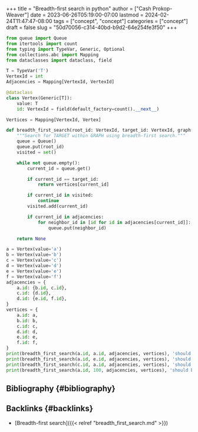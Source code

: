 +++
title = "Breadth-first search in python"
author = ["Cash Prokop-Weaver"]
date = 2023-06-26T05:19:00-07:00
lastmod = 2024-02-24T11:47:47-08:00
tags = ["concept", "concept"]
categories = ["concept"]
draft = false
slug = "50d70056-c314-40bd-b9d2-64e254fe3f50"
+++

```python
from queue import Queue
from itertools import count
from typing import TypeVar, Generic, Optional
from collections.abc import Mapping
from dataclasses import dataclass, field

T = TypeVar('T')
VertexId = int
Adjacencies = Mapping[VertexId, VertexId]

@dataclass
class Vertex(Generic[T]):
    value: T
    id: VertexId = field(default_factory=count().__next__)

Vertices = Mapping[VertexId, Vertex]

def breadth_first_search(root_id: VertexId, target_id: VertexId, graph: Adjacencies, vertices: Vertices) -> Optional[Vertex]:
    """Search for TARGET within GRAPH using breadth-first search."""
    queue = Queue()
    queue.put(root_id)
    visited = set()

    while not queue.empty():
        current_id = queue.get()

        if current_id == target_id:
            return vertices[current_id]

        if current_id in visited:
            continue
        visited.add(current_id)

        if current_id in adjacencies:
            for neighbor_id in [id for id in adjacencies[current_id]]:
                queue.put(neighbor_id)

    return None

a = Vertex(value='a')
b = Vertex(value='b')
c = Vertex(value='c')
d = Vertex(value='d')
e = Vertex(value='e')
f = Vertex(value='f')
adjacencies = {
    a.id: {b.id, c.id},
    c.id: {d.id},
    d.id: {e.id, f.id},
}
vertices = {
    a.id: a,
    b.id: b,
    c.id: c,
    d.id: d,
    e.id: e,
    f.id: f,
}
print(breadth_first_search(a.id, a.id, adjacencies, vertices), 'should be a')
print(breadth_first_search(a.id, e.id, adjacencies, vertices), 'should be e')
print(breadth_first_search(c.id, a.id, adjacencies, vertices), 'should be None')
print(breadth_first_search(a.id, 100, adjacencies, vertices), 'should be None')
```


## Bibliography {#bibliography}

<style>.csl-entry{text-indent: -1.5em; margin-left: 1.5em;}</style><div class="csl-bib-body">
</div>


## Backlinks {#backlinks}

-   [Breadth-first search]({{< relref "breadth_first_search.md" >}})

